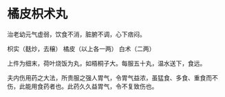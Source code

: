 # 橘皮枳术丸



治老幼元气虚弱，饮食不消，脏腑不调，心下痞闷。

枳实（麸炒，去穣） 橘皮（以上各一两） 白术（二两）

上件为细末，荷叶烧饭为丸，如梧桐子大。每服五十丸，温水送下，食远。

夫内伤用药之大法，所贵服之强人胃气，令胃气益浓，虽猛食、多食、重食而不伤，此能用食药者也。此药久久益胃气，令不复致伤也。
